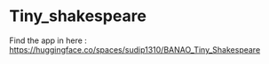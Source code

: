 # Tiny_shakespeare

Find the app in here : https://huggingface.co/spaces/sudip1310/BANAO_Tiny_Shakespeare
